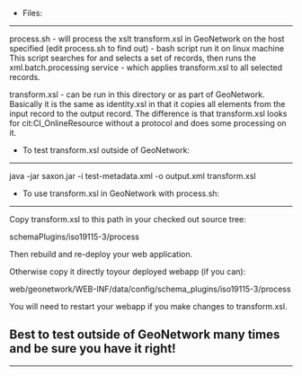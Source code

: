 * Files:
--------

process.sh - will process the xslt transform.xsl in GeoNetwork on the host 
specified (edit process.sh to find out) - bash script run it on linux machine
This script searches for and selects a set of records, then runs the 
xml.batch.processing service - which applies transform.xsl to all selected
records.

transform.xsl - can be run in this directory or as part of GeoNetwork.
Basically it is the same as identity.xsl in that it copies all elements from
the input record to the output record. The difference is that transform.xsl
looks for cit:CI_OnlineResource without a protocol and does some processing
on it.

* To test transform.xsl outside of GeoNetwork:
----------------------------------------------

java -jar saxon.jar -i test-metadata.xml -o output.xml transform.xsl

* To use transform.xsl in GeoNetwork with process.sh:
-----------------------------------------------------

Copy transform.xsl to this path in your checked out source tree:

schemaPlugins/iso19115-3/process 

Then rebuild and re-deploy your web application.

Otherwise copy it directly toyour deployed webapp (if you can):

web/geonetwork/WEB-INF/data/config/schema_plugins/iso19115-3/process 

You will need to restart your webapp if you make changes to transform.xsl.

Best to test outside of GeoNetwork many times and be sure you have it right!
----------------------------------------------------------------------------
----------------------------------------------------------------------------
